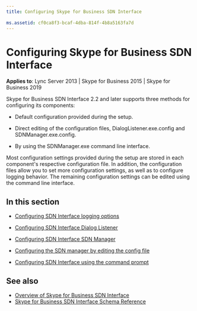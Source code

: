 ```yaml
---
title: Configuring Skype for Business SDN Interface
 
ms.assetid: cf0ca8f3-bcaf-4dba-814f-4b8a5163fa7d
---
```



# Configuring Skype for Business SDN Interface


  
    
    

 **Applies to**: Lync Server 2013 | Skype for Business 2015 | Skype for Business 2019
 
Skype for Business SDN Interface 2.2 and later supports three methods for configuring its components:
  
    
    


- Default configuration provided during the setup.
    
  
- Direct editing of the configuration files, DialogListener.exe.config and SDNManager.exe.config.
    
  
- By using the SDNManager.exe command line interface.
    
  
 Most configuration settings provided during the setup are stored in each component's respective configuration file. In addition, the configuration files allow you to set more configuration settings, as well as to configure logging behavior. The remaining configuration settings can be edited using the command line interface.
## In this section


-  [Configuring SDN Interface logging options](configuring-logging-options.md)
    
  
-  [Configuring SDN Interface Dialog Listener](configuring-dialog-listener.md)
    
  
-  [Configuring SDN Interface SDN Manager](configuring-sdn-manager.md)
    
  
-  [Configuring the SDN manager by editing the config file](configuring-sdn-manager-using-the-config-file.md)
    
  
-  [Configuring SDN Interface using the command prompt](configuring-sdn-interface-using-the-command-prompt.md)
    
  

## See also

-  [Overview of Skype for Business SDN Interface](overview.md) 
-  [Skype for Business SDN Interface Schema Reference](skype-for-business-sdn-interface-schema-reference.md)
    
  

  
    
    

